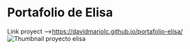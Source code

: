 # Portafolio de Elisa
Link proyect -->https://davidmariolc.github.io/portafolio-elisa/
![Thumbnail proyecto elisa](https://github.com/DavidMarioLC/portafolio-elisa/blob/main/thumbnail.png)
